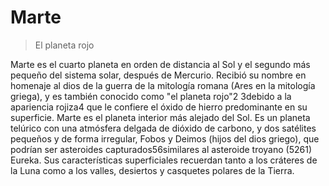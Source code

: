# Marte
> El planeta rojo

Marte es el cuarto planeta en orden de distancia al Sol y el segundo más pequeño del sistema solar, después de Mercurio. Recibió su nombre en homenaje al dios de la guerra de la mitología romana (Ares en la mitología griega), y es también conocido como "el planeta rojo"2​ 3​ debido a la apariencia rojiza4​ que le confiere el óxido de hierro predominante en su superficie. Marte es el planeta interior más alejado del Sol. Es un planeta telúrico con una atmósfera delgada de dióxido de carbono, y dos satélites pequeños y de forma irregular, Fobos y Deimos (hijos del dios griego), que podrían ser asteroides capturados5​6​ similares al asteroide troyano (5261) Eureka. Sus características superficiales recuerdan tanto a los cráteres de la Luna como a los valles, desiertos y casquetes polares de la Tierra.
